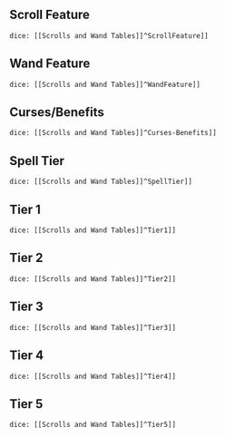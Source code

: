 ## Scroll Feature
`dice: [[Scrolls and Wand Tables]]^ScrollFeature]]`
## Wand Feature
`dice: [[Scrolls and Wand Tables]]^WandFeature]]`
## Curses/Benefits
`dice: [[Scrolls and Wand Tables]]^Curses-Benefits]]`
## Spell Tier
`dice: [[Scrolls and Wand Tables]]^SpellTier]]`
## Tier 1
`dice: [[Scrolls and Wand Tables]]^Tier1]]`
## Tier 2
`dice: [[Scrolls and Wand Tables]]^Tier2]]`
## Tier 3
`dice: [[Scrolls and Wand Tables]]^Tier3]]`
## Tier 4
`dice: [[Scrolls and Wand Tables]]^Tier4]]`
## Tier 5
`dice: [[Scrolls and Wand Tables]]^Tier5]]`